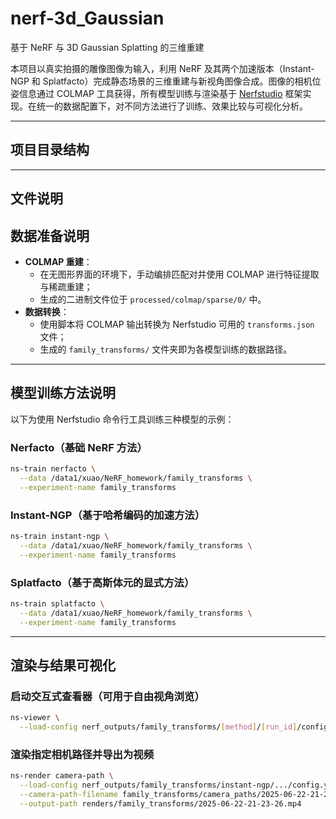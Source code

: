 # nerf-3d_Gaussian
基于 NeRF 与 3D Gaussian Splatting 的三维重建

本项目以真实拍摄的雕像图像为输入，利用 NeRF 及其两个加速版本（Instant-NGP 和 Splatfacto）完成静态场景的三维重建与新视角图像合成。图像的相机位姿信息通过 COLMAP 工具获得，所有模型训练与渲染基于 [Nerfstudio](https://docs.nerf.studio) 框架实现。在统一的数据配置下，对不同方法进行了训练、效果比较与可视化分析。

---

## 项目目录结构


---
## 文件说明

## 数据准备说明
- **COLMAP 重建**：
  - 在无图形界面的环境下，手动编排匹配对并使用 COLMAP 进行特征提取与稀疏重建；
  - 生成的二进制文件位于 `processed/colmap/sparse/0/` 中。
- **数据转换**：
  - 使用脚本将 COLMAP 输出转换为 Nerfstudio 可用的 `transforms.json` 文件；
  - 生成的 `family_transforms/` 文件夹即为各模型训练的数据路径。

---

## 模型训练方法说明

以下为使用 Nerfstudio 命令行工具训练三种模型的示例：

### Nerfacto（基础 NeRF 方法）

```bash
ns-train nerfacto \
  --data /data1/xuao/NeRF_homework/family_transforms \
  --experiment-name family_transforms
```

### Instant-NGP（基于哈希编码的加速方法）

```bash
ns-train instant-ngp \
  --data /data1/xuao/NeRF_homework/family_transforms \
  --experiment-name family_transforms
```

### Splatfacto（基于高斯体元的显式方法）

```bash
ns-train splatfacto \
  --data /data1/xuao/NeRF_homework/family_transforms \
  --experiment-name family_transforms
```

---

## 渲染与结果可视化

### 启动交互式查看器（可用于自由视角浏览）

```bash
ns-viewer \
  --load-config nerf_outputs/family_transforms/[method]/[run_id]/config.yml
```

### 渲染指定相机路径并导出为视频

```bash
ns-render camera-path \
  --load-config nerf_outputs/family_transforms/instant-ngp/.../config.yml \
  --camera-path-filename family_transforms/camera_paths/2025-06-22-21-23-26.json \
  --output-path renders/family_transforms/2025-06-22-21-23-26.mp4
```

